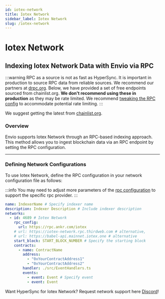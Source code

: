 ```yaml
---
id: iotex-network
title: Iotex Network
sidebar_label: Iotex Network
slug: /iotex-network
---
```


# Iotex Network

## Indexing Iotex Network Data with Envio via RPC

:::warning
RPC as a source is not as fast as HyperSync. It is important in production to source RPC data from reliable sources. We recommend our partners at [drpc.org](https://drpc.org). Below, we have provided a set of free endpoints sourced from chainlist.org. **We don't recommend using these in production** as they may be rate limited. We recommend [tweaking the RPC config](./rpc-sync) to accommodate potential rate limiting.
:::

We suggest getting the latest from [chainlist.org](https://chainlist.org).

### Overview

Envio supports Iotex Network through an RPC-based indexing approach. This method allows you to ingest blockchain data via an RPC endpoint by setting the RPC configuration.

---

### Defining Network Configurations

To use Iotex Network, define the RPC configuration in your network configuration file as follows:

:::info
You may need to adjust more parameters of the [rpc configuration](./rpc-sync) to support the specific rpc provider. 
:::

```yaml
name: IndexerName # Specify indexer name
description: Indexer Description # Include indexer description
networks:
  - id: 4689 # Iotex Network
    rpc_config:
      url: https://rpc.ankr.com/iotex 
    # url: https://iotex-network.rpc.thirdweb.com # alternative,
    # url: https://babel-api.mainnet.iotex.one # alternative
    start_block: START_BLOCK_NUMBER # Specify the starting block
    contracts:
      - name: ContractName
        address:
          - "0xYourContractAddress1"
          - "0xYourContractAddress2"
        handler: ./src/EventHandlers.ts
        events:
          - event: Event # Specify event
          - event: Event
```

Want HyperSync for Iotex Network? Request network support here [Discord](https://discord.gg/fztEvj79m3)!
